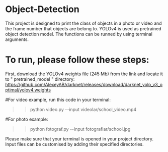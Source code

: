 # Object-Detection

This project is designed to print the class of objects in a photo or video and the frame number that 
objects are belong to. YOLOv4 is used as pretrained object detection model. The functions can be runned by using terminal arguments. 

# To run, please follow these steps:

First, download the YOLOv4 weights file (245 Mb) from the link and locate it to " pretrained_model " directory:
https://github.com/AlexeyAB/darknet/releases/download/darknet_yolo_v3_optimal/yolov4.weights

#For video example, run this code in your terminal:

>> python video.py --input videolar/school_video.mp4 


#For photo example:


>> python fotograf.py --input fotograflar/school.jpg


Please make sure that your terminal is opened in your project directory. Input files can be customised by adding 
their specified directories. 

